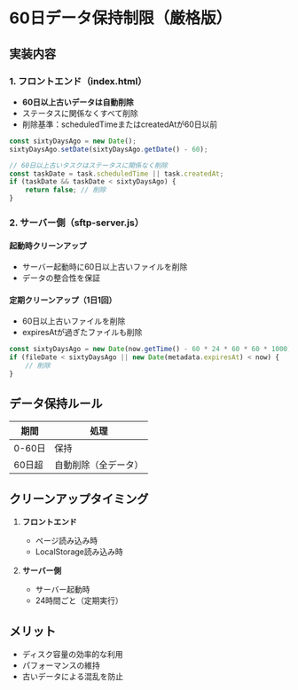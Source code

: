 # 60日データ保持制限（厳格版）

## 実装内容

### 1. フロントエンド（index.html）
- **60日以上古いデータは自動削除**
- ステータスに関係なくすべて削除
- 削除基準：scheduledTimeまたはcreatedAtが60日以前

```javascript
const sixtyDaysAgo = new Date();
sixtyDaysAgo.setDate(sixtyDaysAgo.getDate() - 60);

// 60日以上古いタスクはステータスに関係なく削除
const taskDate = task.scheduledTime || task.createdAt;
if (taskDate && taskDate < sixtyDaysAgo) {
    return false; // 削除
}
```

### 2. サーバー側（sftp-server.js）

#### 起動時クリーンアップ
- サーバー起動時に60日以上古いファイルを削除
- データの整合性を保証

#### 定期クリーンアップ（1日1回）
- 60日以上古いファイルを削除
- expiresAtが過ぎたファイルも削除

```javascript
const sixtyDaysAgo = new Date(now.getTime() - 60 * 24 * 60 * 60 * 1000);
if (fileDate < sixtyDaysAgo || new Date(metadata.expiresAt) < now) {
    // 削除
}
```

## データ保持ルール

| 期間 | 処理 |
|------|------|
| 0-60日 | 保持 |
| 60日超 | 自動削除（全データ） |

## クリーンアップタイミング

1. **フロントエンド**
   - ページ読み込み時
   - LocalStorage読み込み時

2. **サーバー側**
   - サーバー起動時
   - 24時間ごと（定期実行）

## メリット
- ディスク容量の効率的な利用
- パフォーマンスの維持
- 古いデータによる混乱を防止